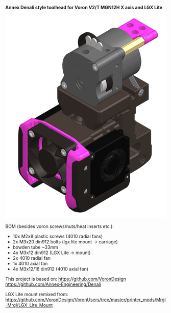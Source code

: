 **Annex Denali style toolhead for Voron V2/T MGN12H X axis and LGX Lite**

![TOOLHEAD](https://github.com/engineermechanic89/Voron_V2-T_Denali_style_toolhead/blob/860d5410ef09f5ebc2a3fd50a3ad5fa27b8dca9a/img/Zrzut%20ekranu%202022-08-05%20163501.png)

BOM (besides voron screws/nuts/heat inserts etc.):
- 10x M2x8 plastic screws (4010 radial fans)
- 2x M3x20 din912 bolts (lgx lite mount -> carriage)
- bowden tube ~33mm 
- 4x M3x12 din912 (LGX Lite -> mount)
- 2x 4010 radial fan
- 1x 4010 axial fan
- 4x M3x12/16 din912 (4010 axial fan)


This project is based on:
https://github.com/VoronDesign
https://github.com/Annex-Engineering/Denali

LGX Lite mount remixed from: 
https://github.com/VoronDesign/VoronUsers/tree/master/printer_mods/Mrgl-Mrgl/LGX_Lite_Mount
